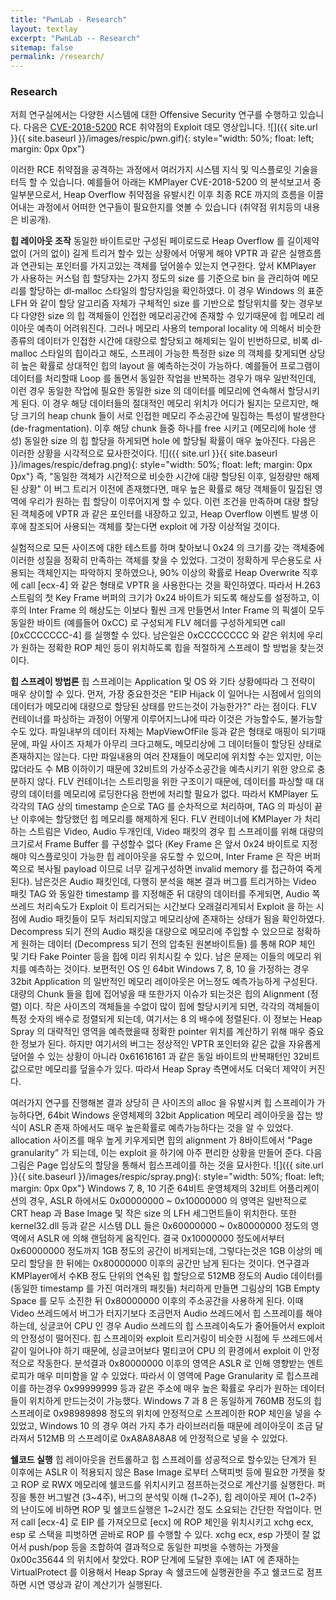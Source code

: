 ```yaml
---
title: "PwnLab - Research"
layout: textlay
excerpt: "PwnLab -- Research"
sitemap: false
permalink: /research/
---
```


### Research

저희 연구실에서는 다양한 시스템에 대한 Offensive Security 연구를 수행하고 있습니다.
다음은 [CVE-2018-5200](https://www.boho.or.kr/krcert/secNoticeView.do?bulletin_writing_sequence=30113) RCE 취약점의 Exploit 데모 영상입니다.
![]({{ site.url }}{{ site.baseurl }}/images/respic/pwn.gif){: style="width: 50%; float: left; margin: 0px  0px"}

이러한 RCE 취약점을 공격하는 과정에서 여러가지 시스템 지식 및 익스플로잇 기술을 터득 할 수 있습니다. 예를들어 아래는 KMPlayer CVE-2018-5200 의 분석보고서 중 일부분으로서, Heap Overflow 취약점을 유발시킨 이후 최종 RCE 까지의 흐름을 이끌어내는 과정에서 어떠한 연구들이 필요한지를 엿볼 수 있습니다 (취약점 위치등의 내용은 비공개).

**힙 레이아웃 조작**
동일한 바이트로만 구성된 페이로드로 Heap Overflow 를 길이제약 없이 (거의 없이) 길게 트리거 할수 있는 상황에서 어떻게 해야 VPTR 과 같은 실행흐름과 연관되는 포인터를 가지고있는 객체를 덮어쓸수 있는지 연구한다. 앞서 KMPlayer 가 사용하는 커스텀 힙 할당자는 2가지 정도의 size 를 기준으로 bin 을 관리하여 메모리를 할당하는 dl-malloc 스타일의 할당자임을 확인하였다. 이 경우 Windows 의 표준 LFH 와 같이 할당 알고리즘 자체가 구체적인 size 를 기반으로 할당위치를 찾는 경우보다 다양한 size 의 힙 객체들이 인접한 메모리공간에 존재할 수 있기때문에 힙 메모리 레이아웃 예측이 어려워진다.
그러나 메모리 사용의 temporal locality 에 의해서 비슷한 종류의 데이터가 인접한 시간에 대량으로 할당되고 해제되는 일이 빈번하므로, 비록 dl-malloc 스타일의 힙이라고 해도, 스프레이 가능한 특정한 size 의 객체를 찾게되면 상당히 높은 확률로 상대적인 힙의 layout 을 예측하는것이 가능하다. 예를들어 프로그램이 데이터를 처리할때 Loop 를 돌면서 동일한 작업을 반복하는 경우가 매우 일반적인데, 이런 경우 동일한 작업에 필요한 동일한 size 의 데이터를 메모리에 연속해서 할당시키게 된다. 이 경우 해당 데이터들의 절대적인 메모리 위치가 어디가 될지는 모르지만, 해당 크기의 heap chunk 들이 서로 인접한 메모리 주소공간에 밀집하는 특성이 발생한다 (de-fragmentation). 이후 해당 chunk 들중 하나를 free 시키고 (메모리에 hole 생성) 동일한 size 의 힙 할당을 하게되면 hole 에 할당될 확률이 매우 높아진다.  다음은 이러한 상황을 시각적으로 묘사한것이다.
![]({{ site.url }}{{ site.baseurl }}/images/respic/defrag.png){: style="width: 50%; float: left; margin: 0px  0px"}
즉, "동일한 객체가 시간적으로 비슷한 시간에 대량 할당된 이후, 일정량만 해제된 상황" 이 버그 트리거 이전에 존재했다면, 매우 높은 확률로 해당 객체들이 밀집된 영역에 우리가 원하는 힙 할당이 이루어지게 할 수 있다. 이런 조건을 만족하며 대량 할당된 객체중에 VPTR 과 같은 포인터를 내장하고 있고, Heap Overflow 이벤트 발생 이후에 참조되어 사용되는 객체를 찾는다면 exploit 에 가장 이상적일 것이다.
 
실험적으로 모든 사이즈에 대한 테스트를 하며 찾아보니 0x24 의 크기를 갖는 객체중에 이러한 성질을 정확히 만족하는 객체를 찾을 수 있었다. 그것이 정확하게 무슨용도로 사용되는 객체인지는 파악하지 못하였으나, 90% 이상의 확률로 Heap Overwrite 직후에 call [ecx-4] 와 같은 형태로 VPTR 을 사용한다는 것을 확인하였다. 따라서 H.263 스트림의 첫 Key Frame 버퍼의 크기가 0x24 바이트가 되도록 해상도를 설정하고, 이후의 Inter Frame 의 해상도는 이보다 훨씬 크게 만들면서 Inter Frame 의 픽셀이 모두 동일한 바이트 (예를들어 0xCC) 로 구성되게 FLV 헤더를 구성하게되면 call [0xCCCCCCC-4] 를 실행할 수 있다. 남은일은 0xCCCCCCCC 와 같은 위치에 우리가 원하는 정확한 ROP 체인 등이 위치하도록 힙을 적절하게 스프레이 할 방법을 찾는것이다.
 
**힙 스프레이 방법론**
힙 스프레이는 Application 및 OS 와 기타 상황에따라 그 전략이 매우 상이할 수 있다. 먼저, 가장 중요한것은 "EIP Hijack 이 일어나는 시점에서 임의의 데이터가 메모리에 대량으로 할당된 상태를 만드는것이 가능한가?" 라는 점이다. FLV 컨테이너를 파싱하는 과정이 어떻게 이루어지느냐에 따라 이것은 가능할수도, 불가능할수도 있다. 파일내부의 데이터 자체는 MapViewOfFile 등과 같은 형태로 매핑이 되기때문에, 파일 사이즈 자체가 아무리 크다고해도, 메모리상에 그 데이터들이 할당된 상태로 존재하지는 않는다. 다만 파일내용의 여러 잔재들이 메모리에 위치할 수는 있지만, 이는 많더라도 수 MB 이하이기 때문에 32비트의 가상주소공간을 예측시키기 위한 양으로 충분하지 않다.
FLV 컨테이너는 스트리밍을 위한 구조이기 때문에, 데이터를 파싱할 때 대량의 데이터를 메모리에 로딩한다음 한번에 처리할 필요가 없다. 따라서 KMPlayer 도 각각의 TAG 상의 timestamp 순으로 TAG 를 순차적으로 처리하며, TAG 의 파싱이 끝난 이후에는 할당했던 힙 메모리를 해제하게 된다. FLV 컨테이너에 KMPlayer 가 처리하는 스트림은 Video, Audio 두개인데, Video 패킷의 경우 힙 스프레이를 위해 대량의 크기로서 Frame Buffer 를 구성할수 없다 (Key Frame 은 앞서 0x24 바이트로 지정해야 익스플로잇이 가능한 힙 레이아웃을 유도할 수 있으며, Inter Frame 은 작은 버퍼쪽으로 복사될 payload 이므로 너무 길게구성하면 invalid memory 를 접근하여 죽게된다). 남은것은 Audio 패킷인데, 다행히 분석을 해본 결과 버그를 트리거하는 Video 패킷 TAG 와 동일한 timestamp 를 지정해준 뒤 대량의 데이터를 주게되면, Audio 쪽 쓰레드 처리속도가 Exploit 이 트리거되는 시간보다 오래걸리게되서 Exploit 을 하는 시점에 Audio 패킷들이 모두 처리되지않고 메모리상에 존재하는 상태가 됨을 확인하였다. Decompress 되기 전의 Audio 패킷을 대량으로 메모리에 주입할 수 있으므로 정확하게 원하는 데이터 (Decompress 되기 전의 압축된 원본바이트들) 를 통해 ROP 체인 및 기타 Fake Pointer 등을 힙에 미리 위치시킬 수 있다. 남은 문제는 이들의 메모리 위치를 예측하는 것이다.
보편적인 OS 인 64bit Windows 7, 8, 10 을 가정하는 경우 32bit Application 의 일반적인 메모리 레이아웃은 어느정도 예측가능하게 구성된다. 대량의 Chunk 들을 힙에 집어넣을 때 또한가지 이슈가 되는것은 힙의 Alignment (정렬) 이다. 작은 사이즈의 객체들을 수없이 많이 힙에 할당시키게 되면, 각각의 객체들이 특정 숫자의 배수로 정렬되게 되는데, 여기서는 8 의 배수에 정렬된다. 이 정보는 Heap Spray 의 대략적인 영역을 예측했을때 정확한 pointer 위치를 계산하기 위해 매우 중요한 정보가 된다. 하지만 여기서의 버그는 정상적인 VPTR 포인터와 같은 값을 자유롭게 덮어쓸 수 있는 상황이 아니라 0x61616161 과 같은 동일 바이트의 반복패턴인 32비트 값으로만 메모리를 덮을수가 있다. 따라서 Heap Spray 측면에서도 더욱더 제약이 커진다.
 
여러가지 연구를 진행해본 결과 상당히 큰 사이즈의 alloc 을 유발시켜 힙 스프레이가 가능하다면, 64bit Windows 운영체제의 32bit Application 메모리 레이아웃을 잡는 방식이 ASLR 존재 하에서도 매우 높은확률로 예측가능하다는 것을 알 수 있었다. allocation 사이즈를 매우 높게 키우게되면 힙의 alignment 가 8바이트에서 "Page granularity” 가 되는데, 이는 exploit 을 하기에 아주 편리한 상황을 만들어 준다. 다음 그림은 Page 입상도의 할당을 통해서 힙스프레이를 하는 것을 묘사한다.
 ![]({{ site.url }}{{ site.baseurl }}/images/respic/spray.png){: style="width: 50%; float: left; margin: 0px  0px"}
Windows 7, 8, 10 기준 64비트 운영체제의 32비트 어플리케이션의 경우, ASLR 하에서도 0x00000000 ~ 0x10000000 의 영역은 일반적으로 CRT heap 과 Base Image 및 작은 size 의 LFH 세그먼트들이 위치한다. 또한 kernel32.dll 등과 같은 시스템 DLL 들은 0x60000000 ~ 0x80000000 정도의 영역에서 ASLR 에 의해 랜덤하게 움직인다. 결국 0x10000000 정도에서부터 0x60000000 정도까지 1GB 정도의 공간이 비게되는데, 그렇다는것은 1GB 이상의 메모리 할당을 한 뒤에는 0x80000000 이후의 공간만 남게 된다는 것이다. 연구결과 KMPlayer에서 수KB 정도 단위의 연속된 힙 할당으로 512MB 정도의 Audio 데이터를 (동일한 timestamp 를 가진 여러개의 패킷들) 처리하게 만들면 그림상의 1GB Empty Space 를 모두 소진한 뒤 0x80000000 이후의 주소공간을 사용하게 된다. 이때 Video 쓰레드에서 버그가 터지기보다 조금먼저 Audio 쓰레드에서 힙 스프레이를 해야 하는데, 싱글코어 CPU 인 경우 Audio 쓰레드의 힙 스프레이속도가 줄어들어서 exploit 의 안정성이 떨어진다. 힙 스프레이와 exploit 트리거링이 비슷한 시점에 두 쓰레드에서 같이 일어나야 하기 때문에, 싱글코어보다 멀티코어 CPU 의 환경에서 exploit 이 안정적으로 작동한다.  분석결과 0x80000000 이후의 영역은 ASLR 로 인해 영향받는 엔트로피가 매우 미미함을 알 수 있었다. 따라서 이 영역에 Page Granularity 로 힙스프레이를 하는경우 0x99999999 등과 같은 주소에 매우 높은 확률로 우리가 원하는 데이터들이 위치하게 만드는것이 가능했다. Windows 7 과 8 은 동일하게 760MB 정도의 힙 스프레이로 0x98989898 정도의 위치에 안정적으로 스프레이한 ROP 체인을 넣을 수 있었고, Windows 10 의 경우 여러 가지 추가 라이브러리들 때문에 레이아웃이 조금 달라져서 512MB 의 스프레이로 0xA8A8A8A8 에 안정적으로 넣을 수 있었다.
 
**쉘코드 실행**
힙 레이아웃을 컨트롤하고 힙 스프레이를 성공적으로 할수있는 단계가 된 이후에는 ASLR 이 적용되지 않은 Base Image 로부터 스택피벗 등에 필요한 가젯을 찾고 ROP 로 RWX 메모리에 쉘코드를 위치시키고 점프하는것으로 계산기를 실행한다. 퍼징을 통한 버그발견 (3~4주), 버그의 분석및 이해 (1~2주), 힙 레이아웃 제어 (1~2주) 의 난이도에 비하면 ROP 및 쉘코드실행은 1~2시간 정도 소요되는 간단한 작업이다. 먼저 call [ecx-4] 로 EIP 를 가져오므로 [ecx] 에 ROP 체인을 위치시키고 xchg ecx, esp 로 스택을 피벗하면 곧바로 ROP 를 수행할 수 있다. xchg ecx, esp 가젯이 잘 없어서 push/pop 등을 조합하여 결과적으로 동일한 피벗을 수행하는 가젯을 0x00c35644 의 위치에서 찾았다. ROP 단계에 도달한 후에는 IAT 에 존재하는 VirtualProtect 를 이용해서 Heap Spray 속 쉘코드에 실행권한을 주고 쉘코드로 점프하면 시연 영상과 같이 계산기가 실행된다.

